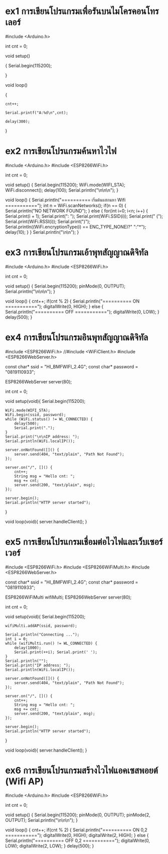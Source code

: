 # ex1 การเขียนโปรแกรมเพื่อรันบนไมโครคอนโทรเลอร์
 #include <Arduino.h>

 int cnt = 0;
 

 void setup()
 
 
 {
	Serial.begin(115200);
	
 }
 

 void loop()
 
 {
 
 	cnt++;
	
	Serial.printf("A:%d\n",cnt);
	
	delay(300);
	
 }
 
# ex2 การเขียนโปรแกรมค้นหาไวไฟ
 #include <Arduino.h>
 #include <ESP8266WiFi.h>

int cnt = 0;

void setup()
{
	Serial.begin(115200);
	WiFi.mode(WIFI_STA);
	WiFi.disconnect();
	delay(100);
	Serial.println("\n\n\n");
}

void loop()
{
	Serial.println("========== เริ่มต้นแสกนหา Wifi ===========");
	int n = WiFi.scanNetworks();
	if(n == 0) {
		Serial.println("NO NETWORK FOUND");
	} else {
		for(int i=0; i<n; i++) {
			Serial.print(i + 1);
			Serial.print(": ");
			Serial.print(WiFi.SSID(i));
			Serial.print(" (");
			Serial.print(WiFi.RSSI(i));
			Serial.print(")");
			Serial.println((WiFi.encryptionType(i) == ENC_TYPE_NONE)?" ":"*");
			delay(10);
		}
	}
	Serial.println("\n\n");
}
# ex3 การเขียนโปรแกรมเอ้าพุทสัญญาณดิจิทัล
#include <Arduino.h>
#include <ESP8266WiFi.h>

int cnt = 0;

void setup()
{
	Serial.begin(115200);
	pinMode(0, OUTPUT);
	Serial.println("\n\n\n");
}

void loop()
{
	cnt++;
	if(cnt % 2) {
		Serial.println("========== ON ===========");
		digitalWrite(0, HIGH);
	} else {
		Serial.println("========== OFF ===========");
		digitalWrite(0, LOW);
	}
	delay(500);
}
# ex4 การเขียนโปรแกรมอินพุทสัญญาณดิจิทัล
#include <ESP8266WiFi.h>
//#include <WiFiClient.h>
#include <ESP8266WebServer.h>

const char* ssid = "HI_BMFWIFI_2.4G";
const char* password = "0819110933";

ESP8266WebServer server(80);

int cnt = 0;

void setup(void){
	Serial.begin(115200);

	WiFi.mode(WIFI_STA);
	WiFi.begin(ssid, password);
	while (WiFi.status() != WL_CONNECTED) {
		delay(500);
		Serial.print(".");
	}
	Serial.print("\n\nIP address: ");
	Serial.println(WiFi.localIP());

	server.onNotFound([]() {
		server.send(404, "text/plain", "Path Not Found");
	});

	server.on("/", []() {
		cnt++;
		String msg = "Hello cnt: ";
		msg += cnt;
		server.send(200, "text/plain", msg);
	});

	server.begin();
	Serial.println("HTTP server started");
}

void loop(void){
  server.handleClient();
}
# ex5 การเขียนโปรแกรมเชื่อมต่อไวไฟและเว็บเซอร์เวอร์
#include <ESP8266WiFi.h>
#include <ESP8266WiFiMulti.h>
#include <ESP8266WebServer.h>

const char* ssid = "HI_BMFWIFI_2.4G";
const char* password = "0819110933";

ESP8266WiFiMulti wifiMulti;
ESP8266WebServer server(80);

int cnt = 0;

void setup(void){
	Serial.begin(115200);

	wifiMulti.addAP(ssid, password);

	Serial.println("Connecting ...");
	int i = 0;
	while (wifiMulti.run() != WL_CONNECTED) { 
		delay(1000);
		Serial.print(++i); Serial.print(' ');
	}
	Serial.println("");
	Serial.print("IP address: ");
	Serial.println(WiFi.localIP());

	server.onNotFound([]() {
		server.send(404, "text/plain", "Path Not Found");
	});

	server.on("/", []() {
		cnt++;
		String msg = "Hello cnt: ";
		msg += cnt;
		server.send(200, "text/plain", msg);
	});

	server.begin();
	Serial.println("HTTP server started");
}

void loop(void){
  server.handleClient();
}
# ex6 การเขียนโปรแกรมสร้างไวไฟแอคเซสพอยต์ (Wifi AP)
#include <Arduino.h>
#include <ESP8266WiFi.h>

int cnt = 0;

void setup()
{
	Serial.begin(115200);
	pinMode(0, OUTPUT);
	pinMode(2, OUTPUT);
	Serial.println("\n\n\n");
}

void loop()
{
	cnt++;
	if(cnt % 2) {
		Serial.println("========== ON 0,2 ===========");
		digitalWrite(0, HIGH);
		digitalWrite(2, HIGH);
	} else {
		Serial.println("========== OFF 0,2 ===========");
		digitalWrite(0, LOW);
		digitalWrite(2, LOW);
	}
	delay(500);
}
